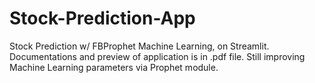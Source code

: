 # Stock-Prediction-App
Stock Prediction w/ FBProphet Machine Learning, on Streamlit.
Documentations and preview of application is in .pdf file.
Still improving Machine Learning parameters via Prophet module.
